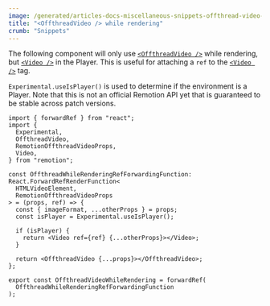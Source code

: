 ```yaml
---
image: /generated/articles-docs-miscellaneous-snippets-offthread-video-while-rendering.png
title: "<OffthreadVideo /> while rendering"
crumb: "Snippets"
---
```


The following component will only use [`<OffthreadVideo />`](/docs/offthreadvideo) while rendering, but [`<Video />`](/docs/video) in the Player.
This is useful for attaching a `ref` to the [`<Video />`](/docs/video) tag.

`Experimental.useIsPlayer()` is used to determine if the environment is a Player. Note that this is not an official Remotion API yet that is guaranteed to be stable across patch versions.

```tsx twoslash
import { forwardRef } from "react";
import {
  Experimental,
  OffthreadVideo,
  RemotionOffthreadVideoProps,
  Video,
} from "remotion";

const OffthreadWhileRenderingRefForwardingFunction: React.ForwardRefRenderFunction<
  HTMLVideoElement,
  RemotionOffthreadVideoProps
> = (props, ref) => {
  const { imageFormat, ...otherProps } = props;
  const isPlayer = Experimental.useIsPlayer();

  if (isPlayer) {
    return <Video ref={ref} {...otherProps}></Video>;
  }

  return <OffthreadVideo {...props}></OffthreadVideo>;
};

export const OffthreadVideoWhileRendering = forwardRef(
  OffthreadWhileRenderingRefForwardingFunction
);
```
